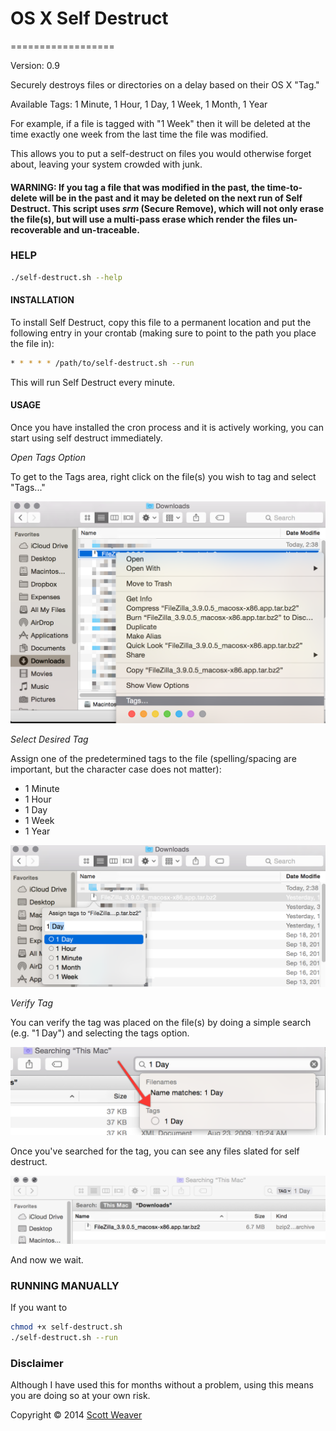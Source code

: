 # OS X Self Destruct
==================

Version: 0.9

Securely destroys files or directories on a delay based on their OS X "Tag."

Available Tags: 1 Minute, 1 Hour, 1 Day, 1 Week, 1 Month, 1 Year

For example, if a file is tagged with "1 Week" then it will be deleted at the time exactly one week from the last time the file was modified.

This allows you to put a self-destruct on files you would otherwise forget about, leaving your system crowded with junk.

#### WARNING: If you tag a file that was modified in the past, the time-to-delete will be in the past and it may be deleted on the next run of Self Destruct. This script uses *srm* (Secure Remove), which will not only erase the file(s), but will use a multi-pass erase which render the files un-recoverable and un-traceable.

### HELP

```bash
./self-destruct.sh --help
```

#### INSTALLATION

To install Self Destruct, copy this file to a permanent location and put the following entry in your crontab (making sure to point to the path you place the file in):

```bash
* * * * * /path/to/self-destruct.sh --run
```

This will run Self Destruct every minute.

#### USAGE

Once you have installed the cron process and it is actively working, you can start using self destruct immediately.

*Open Tags Option*

To get to the Tags area, right click on the file(s) you wish to tag and select "Tags..."

![Open Tags Menu](tags-menu.png)

*Select Desired Tag*

Assign one of the predetermined tags to the file (spelling/spacing are important, but the character case does not matter):

- 1 Minute
- 1 Hour
- 1 Day
- 1 Week
- 1 Year

![Select Desired Tag](tags-assign.png)

*Verify Tag*

You can verify the tag was placed on the file(s) by doing a simple search (e.g. "1 Day") and selecting the tags option.

![Search for Tag](tags-search.png)

Once you've searched for the tag, you can see any files slated for self destruct.

![Verify Tag by Search](1day-delete.png)

And now we wait.

### RUNNING MANUALLY

If you want to 

```bash
chmod +x self-destruct.sh
./self-destruct.sh --run
```


### Disclaimer

Although I have used this for months without a problem, using this means you are doing so at your own risk.

Copyright &copy; 2014 [Scott Weaver](http://scottmw.com/)